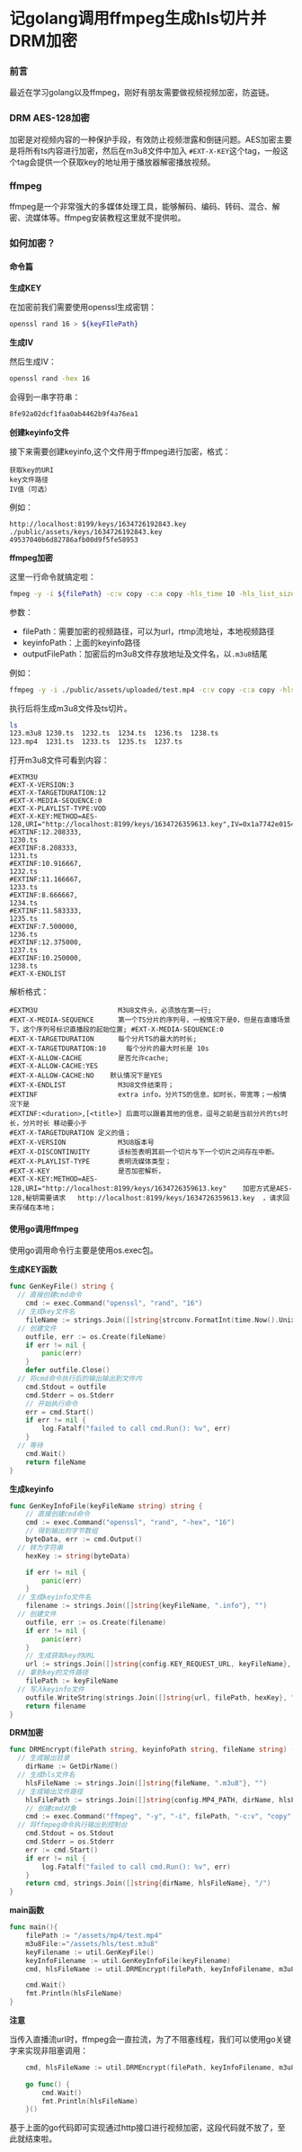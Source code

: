 # 记golang调用ffmpeg生成hls切片并DRM加密

### 前言

最近在学习golang以及ffmpeg，刚好有朋友需要做视频视频加密，防盗链。

### DRM AES-128加密

加密是对视频内容的一种保护手段，有效防止视频泄露和倒链问题。AES加密主要是将所有ts内容进行加密，然后在m3u8文件中加入 `#EXT-X-KEY`这个tag，一般这个tag会提供一个获取key的地址用于播放器解密播放视频。

### ffmpeg

ffmpeg是一个非常强大的多媒体处理工具，能够解码、编码、转码、混合、解密、流媒体等。ffmpeg安装教程这里就不提供啦。

### 如何加密？

#### 命令篇

**生成KEY**

在加密前我们需要使用openssl生成密钥：

```bash
openssl rand 16 > ${keyFIlePath}
```

**生成IV**

然后生成IV：

```bash
openssl rand -hex 16
```

会得到一串字符串：

```bash
8fe92a02dcf1faa0ab4462b9f4a76ea1
```

**创建keyinfo文件**

接下来需要创建keyinfo,这个文件用于ffmpeg进行加密，格式：

```
获取key的URI
key文件路径
IV值（可选）
```

例如：

```
http://localhost:8199/keys/1634726192843.key
./public/assets/keys/1634726192843.key
49537040b6d82786afb00d9f5fe58953
```

**ffmpeg加密**

这里一行命令就搞定啦：

```bash
fmpeg -y -i ${filePath} -c:v copy -c:a copy -hls_time 10 -hls_list_size 0 -hls_key_info_file ${keyinfoPath} -hls_playlist_type vod ${outputFilePath}
```

参数：

* filePath：需要加密的视频路径，可以为url，rtmp流地址，本地视频路径
* keyinfoPath：上面的keyinfo路径
* outputFilePath：加密后的m3u8文件存放地址及文件名，以`.m3u8`结尾

例如：

```bash
ffmpeg -y -i ./public/assets/uploaded/test.mp4 -c:v copy -c:a copy -hls_time 10 -hls_list_size 0 -hls_key_info_file ./public/assets/keys/1634726359613.key.info -hls_playlist_type vod ./public/assets/mp4/2021-10-20/123.m3u8
```

执行后将生成m3u8文件及ts切片。

```bash
ls
123.m3u8 1230.ts  1232.ts  1234.ts  1236.ts  1238.ts
123.mp4  1231.ts  1233.ts  1235.ts  1237.ts
```

打开m3u8文件可看到内容：

```
#EXTM3U
#EXT-X-VERSION:3
#EXT-X-TARGETDURATION:12
#EXT-X-MEDIA-SEQUENCE:0
#EXT-X-PLAYLIST-TYPE:VOD
#EXT-X-KEY:METHOD=AES-128,URI="http://localhost:8199/keys/1634726359613.key",IV=0x1a7742e015431e6cc9e69600550b34a9
#EXTINF:12.208333,
1230.ts
#EXTINF:8.208333,
1231.ts
#EXTINF:10.916667,
1232.ts
#EXTINF:11.166667,
1233.ts
#EXTINF:8.666667,
1234.ts
#EXTINF:11.583333,
1235.ts
#EXTINF:7.500000,
1236.ts
#EXTINF:12.375000,
1237.ts
#EXTINF:10.250000,
1238.ts
#EXT-X-ENDLIST
```

解析格式：

```
#EXTM3U                    M3U8文件头，必须放在第一行;
#EXT-X-MEDIA-SEQUENCE      第一个TS分片的序列号，一般情况下是0，但是在直播场景下，这个序列号标识直播段的起始位置; #EXT-X-MEDIA-SEQUENCE:0
#EXT-X-TARGETDURATION      每个分片TS的最大的时长;   
#EXT-X-TARGETDURATION:10     每个分片的最大时长是 10s
#EXT-X-ALLOW-CACHE         是否允许cache;          
#EXT-X-ALLOW-CACHE:YES      
#EXT-X-ALLOW-CACHE:NO    默认情况下是YES
#EXT-X-ENDLIST             M3U8文件结束符；
#EXTINF                    extra info，分片TS的信息，如时长，带宽等；一般情况下是    
#EXTINF:<duration>,[<title>] 后面可以跟着其他的信息，逗号之前是当前分片的ts时长，分片时长 移动要小于 
#EXT-X-TARGETDURATION 定义的值；
#EXT-X-VERSION             M3U8版本号
#EXT-X-DISCONTINUITY       该标签表明其前一个切片与下一个切片之间存在中断。
#EXT-X-PLAYLIST-TYPE       表明流媒体类型；
#EXT-X-KEY                 是否加密解析，    
#EXT-X-KEY:METHOD=AES-128,URI="http://localhost:8199/keys/1634726359613.key"    加密方式是AES-128,秘钥需要请求   http://localhost:8199/keys/1634726359613.key  ，请求回来存储在本地；
```

#### 使用go调用ffmpeg

使用go调用命令行主要是使用os.exec包。

**生成KEY函数**

```go
func GenKeyFile() string {
  // 直接创建cmd命令
	cmd := exec.Command("openssl", "rand", "16")
  // 生成key文件名
	fileName := strings.Join([]string{strconv.FormatInt(time.Now().UnixNano()/1e6, 10), ".key"}, "")
  // 创建文件
	outfile, err := os.Create(fileName)
	if err != nil {
		panic(err)
	}
	defer outfile.Close()
  // 将cmd命令执行后的输出输出到文件内
	cmd.Stdout = outfile
	cmd.Stderr = os.Stderr
	// 开始执行命令
	err = cmd.Start()
	if err != nil {
		log.Fatalf("failed to call cmd.Run(): %v", err)
	}
  // 等待
	cmd.Wait()
	return fileName
}
```

**生成keyinfo**

```go
func GenKeyInfoFile(keyFileName string) string {
	// 直接创建cmd命令
	cmd := exec.Command("openssl", "rand", "-hex", "16")
	// 得到输出的字节数组
	byteData, err := cmd.Output()
  // 转为字符串
	hexKey := string(byteData)

	if err != nil {
		panic(err)
	}
  // 生成keyinfo文件名
	filename := strings.Join([]string{keyFileName, ".info"}, "")
  // 创建文件
	outfile, err := os.Create(filename)
	if err != nil {
		panic(err)
	}
	// 生成获取key的URL
	url := strings.Join([]string{config.KEY_REQUEST_URL, keyFileName}, "")
  // 拿到key的文件路径
	filePath := keyFileName
  // 写入keyinfo文件
	outfile.WriteString(strings.Join([]string{url, filePath, hexKey}, "\n"))
	return filename
}
```

**DRM加密**

```go
func DRMEncrypt(filePath string, keyinfoPath string, fileName string) (*exec.Cmd, string) {
  // 生成输出目录
	dirName := GetDirName()
  // 生成hls文件名
	hlsFileName := strings.Join([]string{fileName, ".m3u8"}, "")
  // 生成输出文件路径
	hlsFilePath := strings.Join([]string{config.MP4_PATH, dirName, hlsFileName}, "/")
	// 创建cmd对象
	cmd := exec.Command("ffmpeg", "-y", "-i", filePath, "-c:v", "copy", "-c:a", "copy", "-hls_time", "10", "-hls_list_size", "0", "-hls_key_info_file", keyinfoPath, "-hls_playlist_type", "vod", hlsFilePath)
  // 将ffmpeg命令执行输出到控制台
	cmd.Stdout = os.Stdout
	cmd.Stderr = os.Stderr
	err := cmd.Start()
	if err != nil {
		log.Fatalf("failed to call cmd.Run(): %v", err)
	}
	return cmd, strings.Join([]string{dirName, hlsFileName}, "/")
}
```

**main函数**

```go
func main(){
	filePath := "/assets/mp4/test.mp4"
	m3u8File:="/assets/hls/test.m3u8"
	keyFilename := util.GenKeyFile()
	keyInfoFilename := util.GenKeyInfoFile(keyFilename)
	cmd, hlsFileName := util.DRMEncrypt(filePath, keyInfoFilename, m3u8File)

	cmd.Wait()
	fmt.Println(hlsFileName)
}
```

**注意**

当传入直播流url时，ffmpeg会一直拉流，为了不阻塞线程，我们可以使用go关键字来实现非阻塞调用：

```go
	cmd, hlsFileName := util.DRMEncrypt(filePath, keyInfoFilename, m3u8File)
	
	go func() {
		cmd.Wait()
		fmt.Println(hlsFileName)
	}()
```

基于上面的go代码即可实现通过http接口进行视频加密，这段代码就不放了，至此就结束啦。
